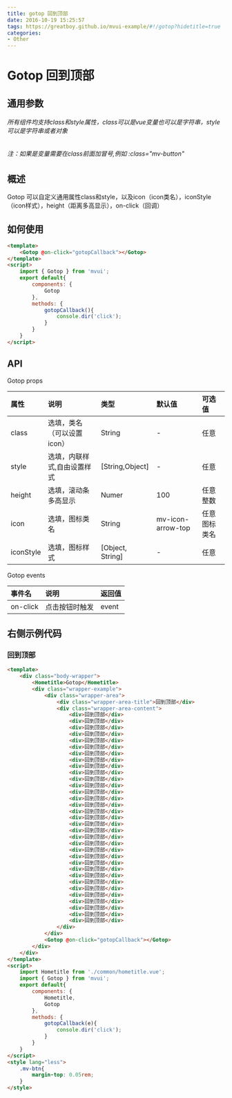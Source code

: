 ```yaml
---
title: gotop 回到顶部
date: 2016-10-19 15:25:57
tags: https://greatboy.github.io/mvui-example/#!/gotop?hidetitle=true
categories:
- Other
---
```


# Gotop 回到顶部

## 通用参数
###### 所有组件均支持class和style属性，class可以是vue变量也可以是字符串，style可以是字符串或者对象
###### 注：如果是变量需要在class前面加冒号,例如 :class="mv-button"


## 概述
Gotop 可以自定义通用属性class和style，以及icon（icon类名），iconStyle（icon样式），height（距离多高显示），on-click（回调）



## 如何使用

``` html
<template>  
    <Gotop @on-click="gotopCallback"></Gotop>
</template>
<script>
    import { Gotop } from 'mvui';
    export default{   
        components: { 
            Gotop
        },
        methods: {
            gotopCallback(){
                console.dir('click');
            }
        }
    }
</script>
```


## API


Gotop props

|     属性       | 说明                       |        类型       |    默认值       |    可选值             |
| :------------- |:-------------------------- | :----------------  | :------------|    :-----------------|
|    class      | 选填，类名（可以设置icon）    |    String          |      -       |     任意              |
|    style      | 选填，内联样式,自由设置样式    |   [String,Object] |      -        |     任意              |
|    height     | 选填，滚动条多高显示          |    Numer          |     100         |    任意整数        |
|    icon       | 选填，图标类名               |    String          |mv-icon-arrow-top|    任意图标类名        |
|    iconStyle  | 选填，图标样式               |   [Object, String] |      -       |    任意               |


Gotop events

|     事件名      | 说明                       |        返回值       | 
| :------------- |:-------------------------- | :----------------  |
|    on-click    |    点击按钮时触发            |        event          |



## 右侧示例代码

### 回到顶部
``` html
<template>  
    <div class="body-wrapper">
        <Hometitle>Gotop</Hometitle>
        <div class="wrapper-example">
            <div class="wrapper-area">
                <div class="wrapper-area-title">回到顶部</div>
                <div class="wrapper-area-content">
                    <div>回到顶部</div>
                    <div>回到顶部</div>
                    <div>回到顶部</div>
                    <div>回到顶部</div>
                    <div>回到顶部</div>
                    <div>回到顶部</div>
                    <div>回到顶部</div>
                    <div>回到顶部</div>
                    <div>回到顶部</div>
                    <div>回到顶部</div>
                    <div>回到顶部</div>
                    <div>回到顶部</div>
                    <div>回到顶部</div>
                    <div>回到顶部</div>
                    <div>回到顶部</div>
                    <div>回到顶部</div>
                    <div>回到顶部</div>
                    <div>回到顶部</div>
                    <div>回到顶部</div>
                    <div>回到顶部</div>
                    <div>回到顶部</div>
                    <div>回到顶部</div>
                    <div>回到顶部</div>
                    <div>回到顶部</div>
                    <div>回到顶部</div>
                    <div>回到顶部</div>
                    <div>回到顶部</div>
                    <div>回到顶部</div>
                    <div>回到顶部</div>
                    <div>回到顶部</div>
                    <div>回到顶部</div>
                    <div>回到顶部</div>
                    <div>回到顶部</div>
                </div>
            </div>
            <Gotop @on-click="gotopCallback"></Gotop>
        </div>
    </div>
</template>
<script>
    import Hometitle from './common/hometitle.vue';
    import { Gotop } from 'mvui';
    export default{   
        components: { 
            Hometitle,
            Gotop
        },
        methods: {
            gotopCallback(e){
                console.dir('click');
            }
        }
    }
</script>
<style lang="less">
    .mv-btn{
        margin-top: 0.05rem;
    }
</style>
```



